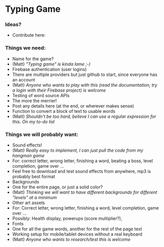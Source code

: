 # Typing Game

### Ideas?
* Contribute here:


### Things we need:
* Name for the game?
 * (Matt) _"Typing game" is kinda lame ;-)_
* Firebase authentication (user logins)
 * There are multiple providers but just github to start, since everyone has an account
 * (Matt) _Anyone who wants to play with this (read the documentation, try a login with their Firebase project) is welcome_
* Testing of word source APIs
 * The more the merrier!
 * Post any details here (at the end, or wherever makes sense)
* Function to convert a block of text to usable words
 * (Matt) _Shouldn't be too hard, believe I can use a regular expression for this.  On my to-do list_


### Things we will probably want:
* Sound effects!
 * (Matt) _Really easy to implement, I can just pull the code from my hangman game_
 * For: correct letter, wrong letter, finishing a word, beating a boss, level completion, game over ...
 * Feel free to download and test sound effects from anywhere, mp3 is probably best format
* Backgrounds
 * One for the entire page, or just a solid color?
 * (Matt) _Thinking we will want to have different backgrounds for different "levels" at a minimum_
* Other art assets
 * For: Correct letter, wrong letter, finishing a word, level completion, game over ...
 * Possibly: Health display, powerups (score multiplier?), 
* Fonts
 * One for all the game words, another for the rest of the page text
* Working setup for mobile/tablet devices without a real keyboard
 * (Matt) _Anyone who wants to research/test this is welcome_
